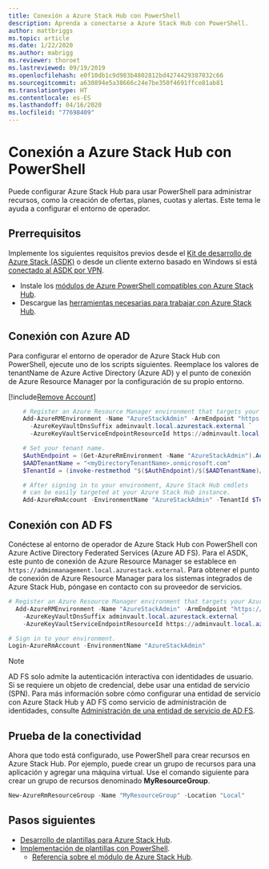 ```yaml
---
title: Conexión a Azure Stack Hub con PowerShell
description: Aprenda a conectarse a Azure Stack Hub con PowerShell.
author: mattbriggs
ms.topic: article
ms.date: 1/22/2020
ms.author: mabrigg
ms.reviewer: thoroet
ms.lastreviewed: 09/19/2019
ms.openlocfilehash: e0f10db1c9d983b4802812bd4274429387032c66
ms.sourcegitcommit: a630894e5a38666c24e7be350f4691ffce81ab81
ms.translationtype: HT
ms.contentlocale: es-ES
ms.lasthandoff: 04/16/2020
ms.locfileid: "77698409"
---
```

# <a name="connect-to-azure-stack-hub-with-powershell"></a>Conexión a Azure Stack Hub con PowerShell

Puede configurar Azure Stack Hub para usar PowerShell para administrar recursos, como la creación de ofertas, planes, cuotas y alertas. Este tema le ayuda a configurar el entorno de operador.

## <a name="prerequisites"></a>Prerrequisitos

Implemente los siguientes requisitos previos desde el [Kit de desarrollo de Azure Stack (ASDK)](../asdk/asdk-connect.md#connect-with-rdp) o desde un cliente externo basado en Windows si está [conectado al ASDK por VPN](../asdk/asdk-connect.md#connect-with-vpn).

- Instale los [módulos de Azure PowerShell compatibles con Azure Stack Hub](azure-stack-powershell-install.md).  
- Descargue las [herramientas necesarias para trabajar con Azure Stack Hub](azure-stack-powershell-download.md).  

## <a name="connect-with-azure-ad"></a>Conexión con Azure AD

Para configurar el entorno de operador de Azure Stack Hub con PowerShell, ejecute uno de los scripts siguientes. Reemplace los valores de tenantName de Azure Active Directory (Azure AD) y el punto de conexión de Azure Resource Manager por la configuración de su propio entorno.

[!include[Remove Account](../../includes/remove-account.md)]

```powershell  
    # Register an Azure Resource Manager environment that targets your Azure Stack Hub instance. Get your Azure Resource Manager endpoint value from your service provider.
    Add-AzureRMEnvironment -Name "AzureStackAdmin" -ArmEndpoint "https://adminmanagement.local.azurestack.external" `
      -AzureKeyVaultDnsSuffix adminvault.local.azurestack.external `
      -AzureKeyVaultServiceEndpointResourceId https://adminvault.local.azurestack.external

    # Set your tenant name.
    $AuthEndpoint = (Get-AzureRmEnvironment -Name "AzureStackAdmin").ActiveDirectoryAuthority.TrimEnd('/')
    $AADTenantName = "<myDirectoryTenantName>.onmicrosoft.com"
    $TenantId = (invoke-restmethod "$($AuthEndpoint)/$($AADTenantName)/.well-known/openid-configuration").issuer.TrimEnd('/').Split('/')[-1]

    # After signing in to your environment, Azure Stack Hub cmdlets
    # can be easily targeted at your Azure Stack Hub instance.
    Add-AzureRmAccount -EnvironmentName "AzureStackAdmin" -TenantId $TenantId
```

## <a name="connect-with-ad-fs"></a>Conexión con AD FS

Conéctese al entorno de operador de Azure Stack Hub con PowerShell con Azure Active Directory Federated Services (Azure AD FS). Para el ASDK, este punto de conexión de Azure Resource Manager se establece en `https://adminmanagement.local.azurestack.external`. Para obtener el punto de conexión de Azure Resource Manager para los sistemas integrados de Azure Stack Hub, póngase en contacto con su proveedor de servicios.

  ```powershell  
  # Register an Azure Resource Manager environment that targets your Azure Stack Hub instance. Get your Azure Resource Manager endpoint value from your service provider.
    Add-AzureRMEnvironment -Name "AzureStackAdmin" -ArmEndpoint "https://adminmanagement.local.azurestack.external" `
      -AzureKeyVaultDnsSuffix adminvault.local.azurestack.external `
      -AzureKeyVaultServiceEndpointResourceId https://adminvault.local.azurestack.external

  # Sign in to your environment.
  Login-AzureRmAccount -EnvironmentName "AzureStackAdmin"
  ```

> [!Note]  
> AD FS solo admite la autenticación interactiva con identidades de usuario. Si se requiere un objeto de credencial, debe usar una entidad de servicio (SPN). Para más información sobre cómo configurar una entidad de servicio con Azure Stack Hub y AD FS como servicio de administración de identidades, consulte [Administración de una entidad de servicio de AD FS](azure-stack-create-service-principals.md#manage-an-ad-fs-service-principal).

## <a name="test-the-connectivity"></a>Prueba de la conectividad

Ahora que todo está configurado, use PowerShell para crear recursos en Azure Stack Hub. Por ejemplo, puede crear un grupo de recursos para una aplicación y agregar una máquina virtual. Use el comando siguiente para crear un grupo de recursos denominado **MyResourceGroup**.

```powershell  
New-AzureRmResourceGroup -Name "MyResourceGroup" -Location "Local"
```

## <a name="next-steps"></a>Pasos siguientes

- [Desarrollo de plantillas para Azure Stack Hub](../user/azure-stack-develop-templates.md).
- [Implementación de plantillas con PowerShell](../user/azure-stack-deploy-template-powershell.md).
  - [Referencia sobre el módulo de Azure Stack Hub](https://docs.microsoft.com/powershell/azure/azure-stack/overview).
